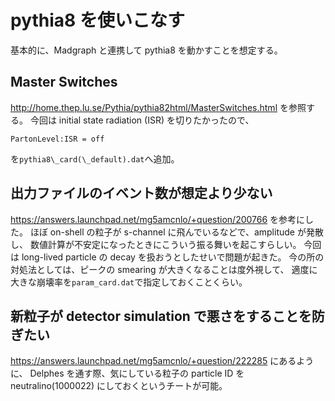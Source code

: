 
# pythia8 を使いこなす

基本的に、Madgraph と連携して pythia8 を動かすことを想定する。

## Master Switches ##

http://home.thep.lu.se/Pythia/pythia82html/MasterSwitches.html を参照する。
今回は initial state radiation (ISR) を切りたかったので、

``` dat
PartonLevel:ISR = off
```

を`pythia8\_card(\_default).dat`へ追加。

## 出力ファイルのイベント数が想定より少ない ##

https://answers.launchpad.net/mg5amcnlo/+question/200766 を参考にした。
ほぼ on-shell の粒子が s-channel に飛んでいるなどで、amplitude が発散し、
数値計算が不安定になったときにこういう振る舞いを起こすらしい。
今回は long-lived particle の decay を扱おうとしたせいで問題が起きた。
今の所の対処法としては、ピークの smearing が大きくなることは度外視して、
適度に大きな崩壊率を`param_card.dat`で指定しておくことくらい。

## 新粒子が detector simulation で悪さをすることを防ぎたい ##

https://answers.launchpad.net/mg5amcnlo/+question/222285 にあるように、
Delphes を通す際、気にしている粒子の particle ID を neutralino(1000022) にしておくというチートが可能。
